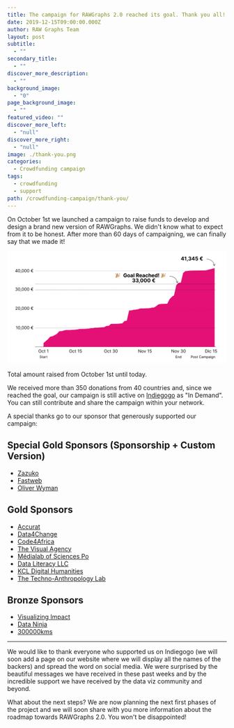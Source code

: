 ```yaml
---
title: The campaign for RAWGraphs 2.0 reached its goal. Thank you all!
date: 2019-12-15T09:00:00.000Z
author: RAW Graphs Team
layout: post
subtitle:
  - ""
secondary_title:
  - ""
discover_more_description:
  - ""
background_image:
  - "0"
page_background_image:
  - ""
featured_video: ""
discover_more_left:
  - "null"
discover_more_right:
  - "null"
image: ./thank-you.png
categories:
  - Crowdfunding campaign
tags:
  - crowdfunding
  - support
path: /crowdfunding-campaign/thank-you/
---
```

On October 1st we launched a campaign to raise funds to develop and design a brand new version of RAWGraphs. We didn't know what to expect from it to be honest. After more than 60 days of campaigning, we can finally say that we made it!

![](./thank-you-chart2.jpg)
<p id="caption-attachment-778" class="wp-caption-text">
Total amount raised from October 1st until today.
</p>

We received more than 350 donations from 40 countries and, since we reached the goal, our campaign is still active on [Indiegogo](https://igg.me/at/rawgraphs2/x/20662697#/) as "In Demand". You can still contribute and share the campaign within your network.

A special thanks go to our sponsor that generously supported our campaign:

## Special Gold Sponsors (Sponsorship + Custom Version)

- [Zazuko](https://zazuko.com/)
- [Fastweb](https://www.fastweb.it/)
- [Oliver Wyman](http://oliverwyman.com/)

## Gold Sponsors
- [Accurat](https://www.accurat.it/)
- [Data4Change](https://data4chan.ge/)
- [Code4Africa](https://twitter.com/code4africa)
- [The Visual Agency](https://thevisualagency.com/)
- [Médialab of Sciences Po](https://medialab.sciencespo.fr/)
- [Data Literacy LLC](https://dataliteracy.com/)
- [KCL Digital Humanities](https://blogs.kcl.ac.uk/ddh/)
- [The Techno-Anthropology Lab](https://www.tantlab.aau.dk/)

## Bronze Sponsors
- [Visualizing Impact](https://visualizingimpact.org/)
- [Data Ninja](https://www.dataninja.it/it/)
- [300000kms](http://300000kms.net/)

<hr>

We would like to thank everyone who supported us on Indiegogo (we will soon add a page on our website where we will display all the names of the backers) and spread the word on social media. We were surprised by the beautiful messages we have received in these past weeks and by the incredible support we have received by the data viz community and beyond.

What about the next steps? We are now planning the next first phases of the project and we will soon share with you more information about the roadmap towards RAWGraphs 2.0. You won't be disappointed!
